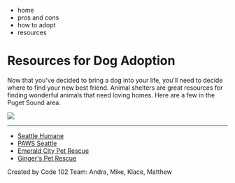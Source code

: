<html>
    <head>
        <title>Resources for Dog Adoption</title>
    </head>
    <nav>
        <ul>
        <li>home</li>
        <li>pros and cons</li>
        <li>how to adopt</li>
        <li>resources</li>
        </ul>
    </nav>
    <body>
    <div id="page">
        <h1>Resources for Dog Adoption</h1>
        <p>
        Now that you've decided to bring a dog into your life, you'll need to decide where to find your new best friend. Animal shelters are great resources for finding wonderful animals that need loving homes. Here are a few in the Puget Sound area.
        </p>
        <img src="https://www.nps.gov/dena/learn/photosmultimedia/images/pups_4.jpg?maxwidth=1200&autorotate=false">
    </body>
    <hr />
        <ul>
        <li><a href="https://www.seattlehumane.org/adoption/dogs/">Seattle Humane</a></li>
        <li><a href="https://www.paws.org/adopt/">PAWS Seattle</a></li>
        <li><a href="https://www.emeraldcitypetrescue.org/">Emerald City Pet Rescue</a></li>
        <li><a href="https://www.gingerspetrescue.org/">Ginger's Pet Rescue</a></li>
        </ul>
    <footer>Created by Code 102 Team: Andra, Mike, Klace, Matthew</footer>
